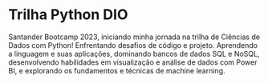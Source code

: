 # Trilha Python DIO
Santander Bootcamp 2023, iniciando minha jornada na trilha de Ciências de Dados com Python! 
Enfrentando desafios de código e projeto. Aprendendo a linguagem e suas aplicações, dominando bancos de dados SQL e NoSQL, desenvolvendo habilidades em visualização e análise de dados com Power BI, e explorando os fundamentos e técnicas de machine learning.
